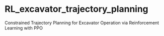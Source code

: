 # RL_excavator_trajectory_planning
Constrained Trajectory Planning for Excavator Operation via Reinforcement Learning with PPO
